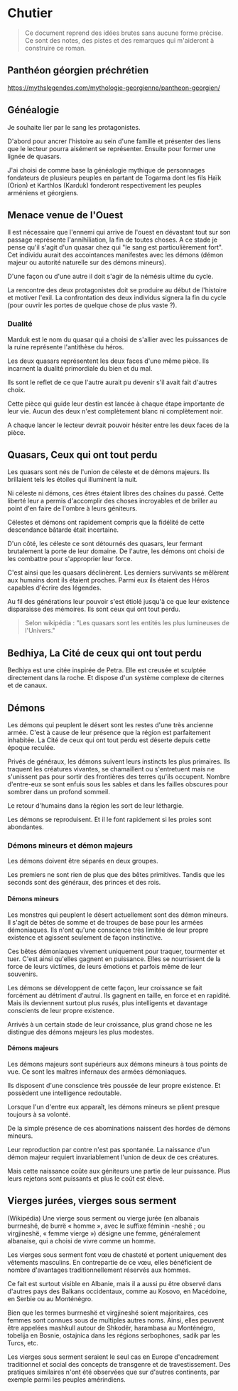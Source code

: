 # Chutier

>Ce document reprend des idées brutes sans aucune forme précise.\
>Ce sont des notes, des pistes et des remarques qui m'aideront à construire ce roman.

## Panthéon géorgien préchrétien
https://mythslegendes.com/mythologie-georgienne/pantheon-georgien/

## Généalogie
Je souhaite lier par le sang les protagonistes.

D'abord pour ancrer l'histoire au sein d'une famille et présenter des liens que le lecteur pourra aisément se représenter.
Ensuite pour former une lignée de quasars.

J'ai choisi de comme base la généalogie mythique de personnages fondateurs de plusieurs peuples en partant de Togarma dont les fils Haïk (Orion) et Karthlos (Karduk) fonderont respectivement les peuples arméniens et géorgiens.

## Menace venue de l'Ouest
Il est nécessaire que l'ennemi qui arrive de l'ouest en dévastant tout sur son passage représente l'annihiliation, la fin de toutes choses.
A ce stade je pense qu'il s'agit d'un quasar chez qui "le sang est particulièrement fort".
Cet individu aurait des accointances manifestes avec les démons (démon majeur ou autorité naturelle sur des démons mineurs).

D'une façon ou d'une autre il doit s'agir de la némésis ultime du cycle.

La rencontre des deux protagonistes doit se produire au début de l'histoire et motiver l'exil.
La confrontation des deux individus signera la fin du cycle (pour ouvrir les portes de quelque chose de plus vaste ?). 

### Dualité
Marduk est le nom du quasar qui a choisi de s'allier avec les puissances de la ruine représente l'antithèse du héros.

Les deux quasars représentent les deux faces d'une même pièce.
Ils incarnent la dualité primordiale du bien et du mal.

Ils sont le reflet de ce que l'autre aurait pu devenir s'il avait fait d'autres choix.

Cette pièce qui guide leur destin est lancée à chaque étape importante de leur vie.
Aucun des deux n'est complètement blanc ni complètement noir.

A chaque lancer le lecteur devrait pouvoir hésiter entre les deux faces de la pièce.

## Quasars, Ceux qui ont tout perdu
Les quasars sont nés de l'union de céleste et de démons majeurs.
Ils brillaient tels les étoiles qui illuminent la nuit.

Ni céleste ni démons, ces êtres étaient libres des chaînes du passé.
Cette liberté leur a permis d'accomplir des choses incroyables et de briller au point d'en faire de l'ombre à leurs géniteurs.

Célestes et démons ont rapidement compris que la fidélité de cette descendance bâtarde était incertaine.

D'un côté, les céleste ce sont détournés des quasars, leur fermant brutalement la porte de leur domaine.
De l'autre, les démons ont choisi de les combattre pour s'approprier leur force.

C'est ainsi que les quasars déclinèrent.
Les derniers survivants se mêlèrent aux humains dont ils étaient proches.
Parmi eux ils étaient des Héros capables d'écrire des légendes.

Au fil des générations leur pouvoir s'est étiolé jusqu'à ce que leur existence disparaisse des mémoires.
Ils sont ceux qui ont tout perdu.

> Selon wikipédia : "Les quasars sont les entités les plus lumineuses de l'Univers."

## Bedhiya, La Cité de ceux qui ont tout perdu

Bedhiya est une citée inspirée de Petra.
Elle est creusée et sculptée directement dans la roche.
Et dispose d'un système complexe de citernes et de canaux.

## Démons
Les démons qui peuplent le désert sont les restes d'une très ancienne armée.
C'est à cause de leur présence que la région est parfaitement inhabitée.
La Cité de ceux qui ont tout perdu est déserte depuis cette époque reculée.

Privés de généraux, les démons suivent leurs instincts les plus primaires.
Ils traquent les créatures vivantes, se chamaillent ou s'entretuent mais ne s'unissent pas pour sortir des frontières des terres qu'ils occupent.
Nombre d'entre-eux se sont enfuis sous les sables et dans les failles obscures pour sombrer dans un profond sommeil. 

Le retour d'humains dans la région les sort de leur léthargie.

Les démons se reproduisent.
Et il le font rapidement si les proies sont abondantes.

### Démons mineurs et démon majeurs
Les démons doivent être séparés en deux groupes.

Les premiers ne sont rien de plus que des bêtes primitives.
Tandis que les seconds sont des généraux, des princes et des rois.

#### Démons mineurs
Les monstres qui peuplent le désert actuellement sont des démon mineurs.
Il s'agit de bêtes de somme et de troupes de base pour les armées démoniaques.
Ils n'ont qu'une conscience très limitée de leur propre existence et agissent seulement de façon instinctive.

Ces bêtes démoniaques vivement uniquement pour traquer, tourmenter et tuer.
C'est ainsi qu'elles gagnent en puissance.
Elles se nourrissent de la force de leurs victimes, de leurs émotions et parfois même de leur souvenirs.

Les démons se développent de cette façon, leur croissance se fait forcément au détriment d'autrui.
Ils gagnent en taille, en force et en rapidité.
Mais ils deviennent surtout plus rusés, plus intelligents et davantage conscients de leur propre existence.

Arrivés à un certain stade de leur croissance, plus grand chose ne les distingue des démons majeurs les plus modestes.

#### Démons majeurs
Les démons majeurs sont supérieurs aux démons mineurs à tous points de vue.
Ce sont les maîtres infernaux des armées démoniaques.

Ils disposent d'une conscience très poussée de leur propre existence.
Et possèdent une intelligence redoutable.

Lorsque l'un d'entre eux apparaît, les démons mineurs se plient presque toujours à sa volonté.

De la simple présence de ces abominations naissent des hordes de démons mineurs.

Leur reproduction par contre n'est pas spontanée.
La naissance d'un démon majeur requiert invariablement l'union de deux de ces créatures.

Mais cette naissance coûte aux géniteurs une partie de leur puissance.
Plus leurs rejetons sont puissants et plus le coût est élevé.

## Vierges jurées, vierges sous serment
(Wikipédia)
Une vierge sous serment ou vierge jurée (en albanais burrneshë, de burrë « homme », avec le suffixe féminin -neshë ; ou virgjineshë, « femme vierge ») désigne une femme, généralement albanaise, qui a choisi de vivre comme un homme.

Les vierges sous serment font vœu de chasteté et portent uniquement des vêtements masculins. En contrepartie de ce vœu, elles bénéficient de nombre d'avantages traditionnellement réservés aux hommes.

Ce fait est surtout visible en Albanie, mais il a aussi pu être observé dans d'autres pays des Balkans occidentaux, comme au Kosovo, en Macédoine, en Serbie ou au Monténégro.

Bien que les termes burrneshë et virgjineshë soient majoritaires, ces femmes sont connues sous de multiples autres noms. Ainsi, elles peuvent être appelées mashkull autour de Shkodër, harambasa au Monténégro, tobelija en Bosnie, ostajnica dans les régions serbophones, sadik par les Turcs, etc.

Les vierges sous serment seraient le seul cas en Europe d'encadrement traditionnel et social des concepts de transgenre et de travestissement. Des pratiques similaires n'ont été observées que sur d'autres continents, par exemple parmi les peuples amérindiens.